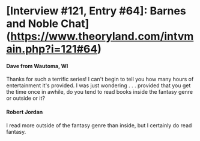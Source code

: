 # [Interview #121, Entry #64]: Barnes and Noble Chat](https://www.theoryland.com/intvmain.php?i=121#64)

#### Dave from Wautoma, WI

Thanks for such a terrific series! I can't begin to tell you how many hours of entertainment it's provided. I was just wondering . . . provided that you get the time once in awhile, do you tend to read books inside the fantasy genre or outside or it?

#### Robert Jordan

I read more outside of the fantasy genre than inside, but I certainly do read fantasy.

